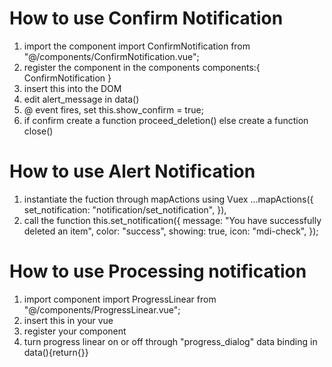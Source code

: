 <!-- NOTIFICATIONS COMPONENT -->

<h1>How to use Confirm Notification</h1>

1. import the component
   import ConfirmNotification from "@/components/ConfirmNotification.vue";
2. register the component in the components
   components:{
   ConfirmNotification
   }
3. insert this into the DOM
   <div v-if="show_confirm">
          <confirm-notification
            icon="mdi-alert-outline"
            class="alert"
            type="warning"
            :message="this.alert_message"
            @confirm-event="proceed_deletion"
            @cancel-event="close"
          />
    </div>
4. edit alert_message in data()
5. @ event fires, set this.show_confirm = true;
6. if confirm create a function
   proceed_deletion()
   else create a function
   close()

<h1>How to use Alert Notification</h1>

1.  instantiate the fuction through mapActions using Vuex
    ...mapActions({
    set_notification: "notification/set_notification",
    }),
2.  call the function
    this.set_notification({
    message: "You have successfully deleted an item",
    color: "success",
    showing: true,
    icon: "mdi-check",
    });

<!-- HOW TO USE PROCESSING NOTIFICATION -->
<h1>How to use Processing notification</h1>

1. import component
   import ProgressLinear from "@/components/ProgressLinear.vue";
2. insert this in your vue
   <progress-linear :dialog="progress_dialog" />
3. register your component
4. turn progress linear on or off through "progress_dialog" data binding in data(){return{}}

<!-- END OF NOTIFICATIONS COMPONENT -->
